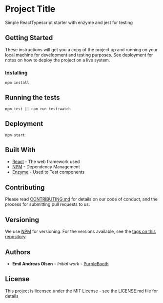 # Project Title

Simple ReactTypescript starter with enzyme and jest for testing

## Getting Started

These instructions will get you a copy of the project up and running on your local machine for development and testing purposes.
See deployment for notes on how to deploy the project on a live system.

### Installing

```
npm install
```

## Running the tests

```
npm test || npm run test:watch
```

## Deployment

```
npm start
```

## Built With

* [React](http://) - The web framework used
* [NPM](https:/) - Dependency Management
* [Enzyme](https://) - Used to Test components

## Contributing

Please read [CONTRIBUTING.md](https://gist.github.com/PurpleBooth/b24679402957c63ec426) for details on our code of conduct, and the process for submitting pull requests to us.

## Versioning

We use [NPM](http://semver.org/) for versioning. For the versions available, see the [tags on this repository](https://github.com/your/project/tags).

## Authors

* **Emil Andreas Olsen** - *Initial work* - [PurpleBooth](https://github.com/EmilsWebbod)

## License

This project is licensed under the MIT License - see the [LICENSE.md](LICENSE.md) file for details
